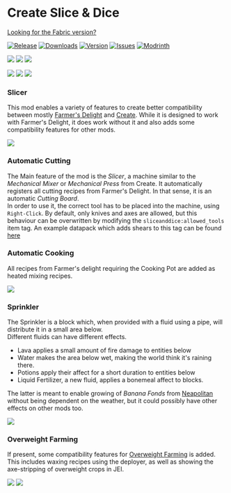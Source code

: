 [KOTLIN_FORGE]: https://www.curseforge.com/minecraft/mc-mods/kotlin-for-forge
[KOTLIN_FABRIC]: https://www.curseforge.com/minecraft/mc-mods/fabric-language-kotlin
[CREATE_FORGE]: https://www.curseforge.com/minecraft/mc-mods/create
[CREATE_FABRIC]: https://www.curseforge.com/minecraft/mc-mods/create-fabric
[FARMERS_DELIGHT_FORGE]: https://www.curseforge.com/minecraft/mc-mods/farmers-delight
[FARMERS_DELIGHT_FABRIC]: https://www.curseforge.com/minecraft/mc-mods/farmers-delight-fabric
[OVERWEIGHT_FARMING]: https://www.curseforge.com/minecraft/mc-mods/overweight-farming
[NEAPOLITAN]: https://www.curseforge.com/minecraft/mc-mods/neapolitan
[DOWNLOAD]: https://www.curseforge.com/minecraft/mc-mods/slice-and-dice/files
[CURSEFORGE]: https://www.curseforge.com/minecraft/mc-mods/slice-and-dice
[MODRINTH]: https://modrinth.com/mod/slice-and-dice
[ISSUES]: https://github.com/PssbleTrngle/SliceAndDice/issues

<!-- modrinth_exclude.start -->

# Create Slice & Dice

[Looking for the Fabric version?](https://github.com/PssbleTrngle/SliceAndDice-Fabric)

[![Release](https://img.shields.io/github/v/release/PssbleTrngle/SliceAndDice?label=Version&sort=semver)][DOWNLOAD]
[![Downloads](http://cf.way2muchnoise.eu/full_659674_downloads.svg)][CURSEFORGE]
[![Version](http://cf.way2muchnoise.eu/versions/659674.svg)][DOWNLOAD]
[![Issues](https://img.shields.io/github/issues/PssbleTrngle/SliceAndDice?label=Issues)][ISSUES]
[![Modrinth](https://img.shields.io/modrinth/dt/GmjmRQ0A?color=green&logo=modrinth&logoColor=green)][MODRINTH]

<!-- modrinth_exclude.end -->

[![](https://img.shields.io/badge/FORGE%20%20REQUIRES-1e2a41?labelColor=gray&style=for-the-badge)][KOTLIN_FORGE]
[![](https://img.shields.io/badge/KOTLIN%20FOR%20FORGE-blue?logo=kotlin&labelColor=gray&style=for-the-badge)][KOTLIN_FORGE]
[![](https://img.shields.io/badge/CREATE-ae7c38?logo=curseforge&labelColor=gray&style=for-the-badge)][CREATE_FORGE]

[![](https://img.shields.io/badge/FABRIC%20REQUIRES-c6bca5?labelColor=gray&style=for-the-badge)][KOTLIN_FABRIC]
[![](https://img.shields.io/badge/FABRIC%20LANGUAGE%20KOTLIN-blue?logo=kotlin&labelColor=gray&style=for-the-badge)][KOTLIN_FABRIC]
[![](https://img.shields.io/badge/CREATE%20FABRIC-ae7c38?logo=curseforge&labelColor=gray&style=for-the-badge)][CREATE_FABRIC]

### Slicer

This mod enables a variety of features to create better compatibility between mostly [Farmer's Delight][FARMERS_DELIGHT_FORGE] and [Create][CREATE_FORGE].
While it is designed to work with Farmer's Delight, it does work without it and also adds some compatibility features for other mods.

![](https://raw.githubusercontent.com/PssbleTrngle/SliceAndDice/1.19.x/screenshots/slicer.png)

### Automatic Cutting

The Main feature of the mod is the _Slicer_, a machine similar to the _Mechanical Mixer_ or _Mechanical Press_ from Create.
It automatically registers all cutting recipes from Farmer's Delight. In that sense, it is an automatic _Cutting Board_.  
In order to use it, the correct tool has to be placed into the machine, using `Right-Click`.
By default, only knives and axes are allowed, but this behaviour can be overwritten by modifying the `sliceanddice:allowed_tools` item tag.
An example datapack which adds shears to this tag can be found [here](https://github.com/PssbleTrngle/SliceAndDice/raw/1.19.x/example_datapack.zip)

### Automatic Cooking

All recipes from Farmer's delight requiring the Cooking Pot are added as heated mixing recipes.

![](https://raw.githubusercontent.com/PssbleTrngle/SliceAndDice/1.19.x/screenshots/cooking.png)

### Sprinkler

The Sprinkler is a block which, when provided with a fluid using a pipe, will distribute it in a small area below.  
Different fluids can have different effects.

- Lava applies a small amount of fire damage to entities below
- Water makes the area below wet, making the world think it's raining there.
- Potions apply their affect for a short duration to entities below
- Liquid Fertilizer, a new fluid, applies a bonemeal affect to blocks.

The latter is meant to enable growing of _Banana Fonds_ from [Neapolitan][NEAPOLITAN] without being dependent on the weather, but it could possibly have other effects on other mods too.

![](https://raw.githubusercontent.com/PssbleTrngle/SliceAndDice/1.19.x/screenshots/sprinkler.png)

### Overweight Farming

If present, some compatibility features for [Overweight Farming][OVERWEIGHT_FARMING] is added.  
This includes waxing recipes using the deployer,
as well as showing the axe-stripping of overweight crops in JEI.

![](https://raw.githubusercontent.com/PssbleTrngle/SliceAndDice/1.19.x/screenshots/strip.png)
![](https://raw.githubusercontent.com/PssbleTrngle/SliceAndDice/1.19.x/screenshots/wax.png)
